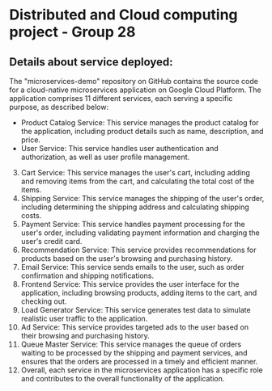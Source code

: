 # Distributed and Cloud computing project - Group 28

## Details about service deployed:
The "microservices-demo" repository on GitHub contains the source code for a cloud-native microservices application on Google Cloud Platform. The application comprises 11 different services, each serving a specific purpose, as described below:

* Product Catalog Service: This service manages the product catalog for the application, including product details such as name, description, and price.
* User Service: This service handles user authentication and authorization, as well as user profile management.
3. Cart Service: This service manages the user's cart, including adding and removing items from the cart, and calculating the total cost of the items.
4. Shipping Service: This service manages the shipping of the user's order, including determining the shipping address and calculating shipping costs.
5. Payment Service: This service handles payment processing for the user's order, including validating payment information and charging the user's credit card.
6. Recommendation Service: This service provides recommendations for products based on the user's browsing and purchasing history.
7. Email Service: This service sends emails to the user, such as order confirmation and shipping notifications.
8. Frontend Service: This service provides the user interface for the application, including browsing products, adding items to the cart, and checking out.
9. Load Generator Service: This service generates test data to simulate realistic user traffic to the application.
10. Ad Service: This service provides targeted ads to the user based on their browsing and purchasing history.
11. Queue Master Service: This service manages the queue of orders waiting to be processed by the shipping and payment services, and ensures that the orders are processed in a timely and efficient manner.
12. Overall, each service in the microservices application has a specific role and contributes to the overall functionality of the application.
